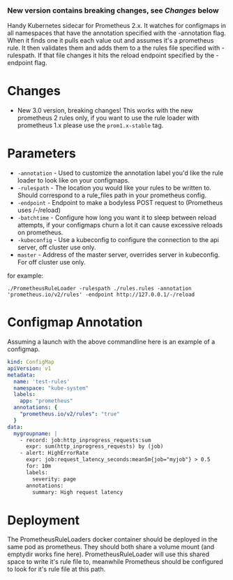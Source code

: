 ### New version contains breaking changes, see *Changes* below

Handy Kubernetes sidecar for Prometheus 2.x. It watches for configmaps in all namespaces that have the annotation specified with the -annotation flag. When it finds one it pulls each value out and assumes it's a prometheus rule. It then validates them and adds them to a the rules file specified with -rulespath. If that file changes it hits the reload endpoint specified by the -endpoint flag. 

Changes
=======
* New 3.0 version, breaking changes! This works with the new prometheus 2 rules only, if you want to use the rule loader with prometheus 1.x please use the `prom1.x-stable` tag.

Parameters
==========

*  `-annotation` - Used to customize the annotation label you'd like the rule loader to look like on your configmaps.
*  `-rulespath` - The location you would like your rules to be written to. Should correspond to a rule_files path in your prometheus config.
*  `-endpoint` - Endpoint to make a bodyless POST request to (Prometheus uses /-/reload)
*  `-batchtime` - Configure how long you want it to sleep between reload attempts, if your configmaps churn a lot it can cause excessive reloads on prometheus.
*  `-kubeconfig` - Use a kubeconfig to configure the connection to the api server, off cluster use only.
*  `master` - Address of the master server, overrides server in kubeconfig. For off cluster use only.


for example:

`./PrometheusRuleLoader -rulespath ./rules.rules -annotation 'prometheus.io/v2/rules' -endpoint http://127.0.0.1/-/reload`

Configmap Annotation
====================
Assuming a launch with the above commandline here is an example of a configmap.

```yaml
kind: ConfigMap
apiVersion: v1
metadata:
  name: 'test-rules'
  namespace: "kube-system"
  labels:
    app: "prometheus"
  annotations: {
    "prometheus.io/v2/rules": "true"
  }
data:
  mygroupname: |
    - record: job:http_inprogress_requests:sum
      expr: sum(http_inprogress_requests) by (job)
    - alert: HighErrorRate
      expr: job:request_latency_seconds:mean5m{job="myjob"} > 0.5
      for: 10m
      labels:
        severity: page
      annotations:
        summary: High request latency
```

Deployment
==========
The PrometheusRuleLoaders docker container should be deployed in the same pod as prometheus. They should both share a volume mount (and emptydir works fine here). PrometheusRuleLoader will use this shared space to write it's rule file to, meanwhile Prometheus should be configured to look for it's rule file at this path.
